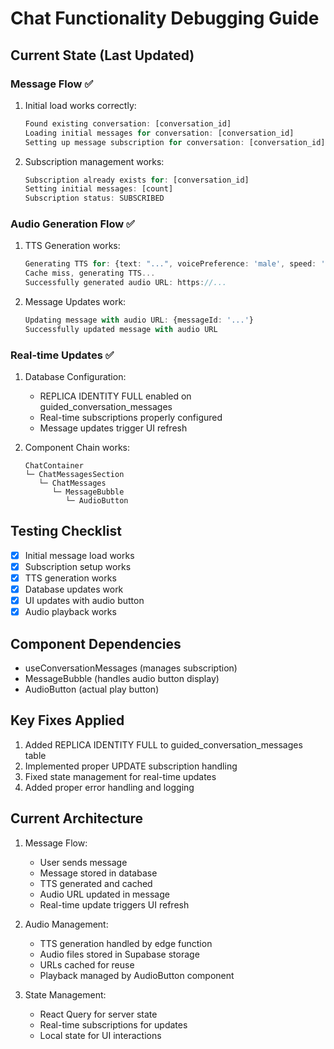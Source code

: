 # Chat Functionality Debugging Guide

## Current State (Last Updated)

### Message Flow ✅
1. Initial load works correctly:
   ```typescript
   Found existing conversation: [conversation_id]
   Loading initial messages for conversation: [conversation_id]
   Setting up message subscription for conversation: [conversation_id]
   ```

2. Subscription management works:
   ```typescript
   Subscription already exists for: [conversation_id]
   Setting initial messages: [count]
   Subscription status: SUBSCRIBED
   ```

### Audio Generation Flow ✅
1. TTS Generation works:
   ```typescript
   Generating TTS for: {text: "...", voicePreference: 'male', speed: 'normal'}
   Cache miss, generating TTS...
   Successfully generated audio URL: https://...
   ```

2. Message Updates work:
   ```typescript
   Updating message with audio URL: {messageId: '...'}
   Successfully updated message with audio URL
   ```

### Real-time Updates ✅
1. Database Configuration:
   - REPLICA IDENTITY FULL enabled on guided_conversation_messages
   - Real-time subscriptions properly configured
   - Message updates trigger UI refresh

2. Component Chain works:
   ```
   ChatContainer
   └─ ChatMessagesSection
      └─ ChatMessages
         └─ MessageBubble
            └─ AudioButton
   ```

## Testing Checklist
- [x] Initial message load works
- [x] Subscription setup works
- [x] TTS generation works
- [x] Database updates work
- [x] UI updates with audio button
- [x] Audio playback works

## Component Dependencies
- useConversationMessages (manages subscription)
- MessageBubble (handles audio button display)
- AudioButton (actual play button)

## Key Fixes Applied
1. Added REPLICA IDENTITY FULL to guided_conversation_messages table
2. Implemented proper UPDATE subscription handling
3. Fixed state management for real-time updates
4. Added proper error handling and logging

## Current Architecture
1. Message Flow:
   - User sends message
   - Message stored in database
   - TTS generated and cached
   - Audio URL updated in message
   - Real-time update triggers UI refresh

2. Audio Management:
   - TTS generation handled by edge function
   - Audio files stored in Supabase storage
   - URLs cached for reuse
   - Playback managed by AudioButton component

3. State Management:
   - React Query for server state
   - Real-time subscriptions for updates
   - Local state for UI interactions